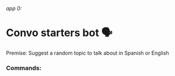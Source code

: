 *app 0:*
# Convo starters bot 🗣

Premise: Suggest a random topic to talk about in Spanish or English
### Commands:
